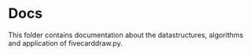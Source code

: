 # Docs

This folder contains documentation about the datastructures, algorithms and application of fivecarddraw.py.
